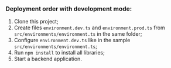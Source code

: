 ### Deployment order with development mode:
1) Clone this project;
2) Create files `environment.dev.ts` and `environment.prod.ts` from `src/environments/environment.ts` in the same folder;
3) Configure `environment.dev.ts` like in the sample `src/environments/environment.ts`;
4) Run `npm install` to install all libraries;
5) Start a backend application.
